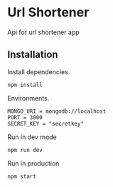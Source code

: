 # Url Shortener

Api for url shortener app

## Installation

Install dependencies

`npm install`

Environments.

```
MONGO_URI = mongodb://localhost
PORT = 3000
SECRET_KEY = "secretkey"
```
Run in dev mode

`npm run dev`

Run in production

`npm start`